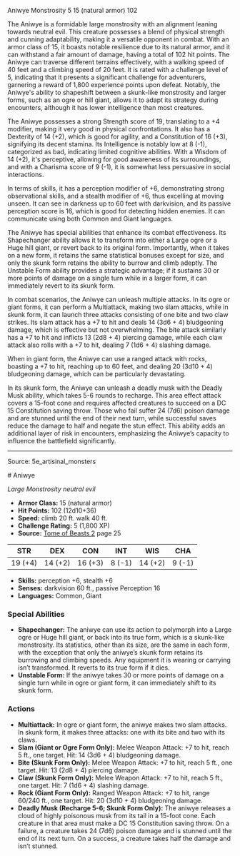 <MonsterName/>Aniwye</MonsterName>
<CreatureType/>Monstrosity</CreatureType>
<CR/>5</CR>
<AC/>15 (natural armor)</AC>
<HP/>102</HP>
<summary>The Aniwye is a formidable large monstrosity with an alignment leaning towards neutral evil. This creature possesses a blend of physical strength and cunning adaptability, making it a versatile opponent in combat. With an armor class of 15, it boasts notable resilience due to its natural armor, and it can withstand a fair amount of damage, having a total of 102 hit points. The Aniwye can traverse different terrains effectively, with a walking speed of 40 feet and a climbing speed of 20 feet. It is rated with a challenge level of 5, indicating that it presents a significant challenge for adventurers, garnering a reward of 1,800 experience points upon defeat. Notably, the Aniwye's ability to shapeshift between a skunk-like monstrosity and larger forms, such as an ogre or hill giant, allows it to adapt its strategy during encounters, although it has lower intelligence than most creatures. </summary>

<detail>

The Aniwye possesses a strong Strength score of 19, translating to a +4 modifier, making it very good in physical confrontations. It also has a Dexterity of 14 (+2), which is good for agility, and a Constitution of 16 (+3), signifying its decent stamina. Its Intelligence is notably low at 8 (-1), categorized as bad, indicating limited cognitive abilities. With a Wisdom of 14 (+2), it's perceptive, allowing for good awareness of its surroundings, and with a Charisma score of 9 (-1), it is somewhat less persuasive in social interactions.

In terms of skills, it has a perception modifier of +6, demonstrating strong observational skills, and a stealth modifier of +6, thus excelling at moving unseen. It can see in darkness up to 60 feet with darkvision, and its passive perception score is 16, which is good for detecting hidden enemies. It can communicate using both Common and Giant languages.

The Aniwye has special abilities that enhance its combat effectiveness. Its Shapechanger ability allows it to transform into either a Large ogre or a Huge hill giant, or revert back to its original form. Importantly, when it takes on a new form, it retains the same statistical bonuses except for size, and only the skunk form retains the ability to burrow and climb adeptly. The Unstable Form ability provides a strategic advantage; if it sustains 30 or more points of damage on a single turn while in a larger form, it can immediately revert to its skunk form.

In combat scenarios, the Aniwye can unleash multiple attacks. In its ogre or giant forms, it can perform a Multiattack, making two slam attacks, while in skunk form, it can launch three attacks consisting of one bite and two claw strikes. Its slam attack has a +7 to hit and deals 14 (3d6 + 4) bludgeoning damage, which is effective but not overwhelming. The bite attack similarly has a +7 to hit and inflicts 13 (2d8 + 4) piercing damage, while each claw attack also rolls with a +7 to hit, dealing 7 (1d6 + 4) slashing damage.

When in giant form, the Aniwye can use a ranged attack with rocks, boasting a +7 to hit, reaching up to 60 feet, and dealing 20 (3d10 + 4) bludgeoning damage, which can be particularly devastating. 

In its skunk form, the Aniwye can unleash a deadly musk with the Deadly Musk ability, which takes 5-6 rounds to recharge. This area effect attack covers a 15-foot cone and requires affected creatures to succeed on a DC 15 Constitution saving throw. Those who fail suffer 24 (7d6) poison damage and are stunned until the end of their next turn, while successful saves reduce the damage to half and negate the stun effect. This ability adds an additional layer of risk in encounters, emphasizing the Aniwye’s capacity to influence the battlefield significantly.</detail>



---

Source: 5e_artisinal_monsters

<statblock>
# Aniwye

*Large* *Monstrosity* *neutral evil*

- **Armor Class:** 15 (natural armor)
- **Hit Points:** 102 (12d10+36)
- **Speed:** climb 20 ft. walk 40 ft.
- **Challenge Rating:** 5 (1,800 XP)
- **Source:** [Tome of Beasts 2](https://koboldpress.com/kpstore/product/tome-of-beasts-2-for-5th-edition) page 25

| STR | DEX | CON | INT | WIS | CHA |
| --- | --- | --- | --- | --- | --- |
| 19 (+4) | 14 (+2) | 16 (+3) | 8 (-1) | 14 (+2) | 9 (-1) |

- **Skills:** perception +6, stealth +6
- **Senses:** darkvision 60 ft., passive Perception 16
- **Languages:** Common, Giant

### Special Abilities

- **Shapechanger:** The aniwye can use its action to polymorph into a Large ogre or Huge hill giant, or back into its true form, which is a skunk-like monstrosity. Its statistics, other than its size, are the same in each form, with the exception that only the aniwye’s skunk form retains its burrowing and climbing speeds. Any equipment it is wearing or carrying isn’t transformed. It reverts to its true form if it dies.
- **Unstable Form:** If the aniwye takes 30 or more points of damage on a single turn while in ogre or giant form, it can immediately shift to its skunk form.

### Actions

- **Multiattack:** In ogre or giant form, the aniwye makes two slam attacks. In skunk form, it makes three attacks: one with its bite and two with its claws.
- **Slam (Giant or Ogre Form Only):** Melee Weapon Attack: +7 to hit, reach 5 ft., one target. Hit: 14 (3d6 + 4) bludgeoning damage.
- **Bite (Skunk Form Only):** Melee Weapon Attack: +7 to hit, reach 5 ft., one target. Hit: 13 (2d8 + 4) piercing damage.
- **Claw (Skunk Form Only):** Melee Weapon Attack: +7 to hit, reach 5 ft., one target. Hit: 7 (1d6 + 4) slashing damage.
- **Rock (Giant Form Only):** Ranged Weapon Attack: +7 to hit, range 60/240 ft., one target. Hit: 20 (3d10 + 4) bludgeoning damage.
- **Deadly Musk (Recharge 5-6; Skunk Form Only):** The aniwye releases a cloud of highly poisonous musk from its tail in a 15-foot cone. Each creature in that area must make a DC 15 Constitution saving throw. On a failure, a creature takes 24 (7d6) poison damage and is stunned until the end of its next turn. On a success, a creature takes half the damage and isn’t stunned.


</statblock>


